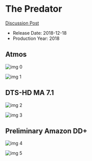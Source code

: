 # The Predator

[Discussion Post](https://www.avsforum.com/threads/bass-eq-for-filtered-movies.2995212/post-57232672)

* Release Date: 2018-12-18
* Production Year: 2018

## Atmos

![img 0](https://i.imgur.com/m8aYU00.jpg)

![img 1](https://i.imgur.com/J10i0xk.jpg)

## DTS-HD MA 7.1

![img 2](https://i.imgur.com/2WFEuGr.jpg)

![img 3](https://i.imgur.com/qyCS7ZD.jpg)

## Preliminary Amazon DD+

![img 4](https://i.imgur.com/SrdGWgi.jpg)

![img 5](https://i.imgur.com/qj7nmkQ.jpg)

